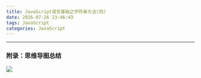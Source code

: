 ```yaml
---
title: JavaScript语言基础之字符串方法(四)
date: 2016-07-26 23:46:43
tags: JavaScript
categories: JavaScript
---
```


---
<!--more-->

### 附录：思维导图总结

![](http://7xq6al.com1.z0.glb.clouddn.com/JavaScript%20%E5%AD%97%E7%AC%A6%E4%B8%B2%E5%87%BD%E6%95%B0.gif)
